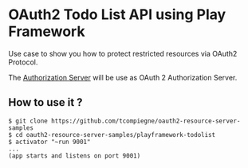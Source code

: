 # OAuth2 Todo List API using Play Framework

Use case to show you how to protect restricted resources via OAuth2 Protocol.

The [Authorization Server](https://github.com/tcompiegne/oauth2-server "Authorization Server") will be use as OAuth 2 Authorization Server.

## How to use it ?

```
$ git clone https://github.com/tcompiegne/oauth2-resource-server-samples
$ cd oauth2-resource-server-samples/playframework-todolist
$ activator "~run 9001"
...
(app starts and listens on port 9001)
```
